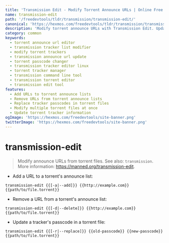 ```yaml
---
title: 'Transmission Edit - Modify Torrent Announce URLs | Online Free DevTools by Hexmos'
name: transmission-edit
path: '/freedevtools/tldr/transmission/transmission-edit/'
canonical: 'https://hexmos.com/freedevtools/tldr/transmission/transmission-edit/'
description: 'Modify torrent announce URLs with Transmission Edit. Update tracker lists and passcodes with this command line tool. Free online tool, no registration required.'
category: common
keywords:
  - torrent announce url editor
  - transmission tracker list modifier
  - modify torrent trackers
  - transmission announce url update
  - torrent passcode changer
  - transmission tracker editor linux
  - torrent tracker manager
  - transmission command line tool
  - transmission torrent editor
  - transmission edit tool
features:
  - Add URLs to torrent announce lists
  - Remove URLs from torrent announce lists
  - Replace tracker passcodes in torrent files
  - Modify multiple torrent files at once
  - Update torrent tracker information
ogImage: 'https://hexmos.com/freedevtools/site-banner.png'
twitterImage: 'https://hexmos.com/freedevtools/site-banner.png'
---
```


# transmission-edit

> Modify announce URLs from torrent files.
> See also: `transmission`.
> More information: <https://manned.org/transmission-edit>.

- Add a URL to a torrent's announce list:

`transmission-edit {{[-a|--add]}} {{http://example.com}} {{path/to/file.torrent}}`

- Remove a URL from a torrent's announce list:

`transmission-edit {{[-d|--delete]}} {{http://example.com}} {{path/to/file.torrent}}`

- Update a tracker's passcode in a torrent file:

`transmission-edit {{[-r|--replace]}} {{old-passcode}} {{new-passcode}} {{path/to/file.torrent}}`
